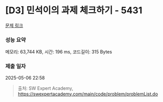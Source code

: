 # [D3] 민석이의 과제 체크하기 - 5431 

[문제 링크](https://swexpertacademy.com/main/code/problem/problemDetail.do?contestProbId=AWVl3rWKDBYDFAXm) 

### 성능 요약

메모리: 63,744 KB, 시간: 196 ms, 코드길이: 315 Bytes

### 제출 일자

2025-05-06 22:58



> 출처: SW Expert Academy, https://swexpertacademy.com/main/code/problem/problemList.do